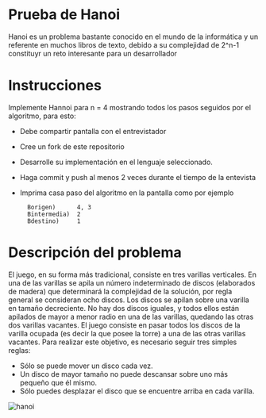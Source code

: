 # Prueba de Hanoi

Hanoi es un problema bastante conocido en el mundo de la informática y un referente en muchos libros de texto, debido a su complejidad de 2^n-1 constituyr un reto interesante para un desarrollador

# Instrucciones

Implemente Hannoi para n = 4 mostrando todos los pasos seguidos por el algoritmo, para esto:

* Debe compartir pantalla con el entrevistador
* Cree un fork de este repositorio
* Desarrolle su implementación en el lenguaje seleccionado.
* Haga commit y push al menos 2 veces durante el tiempo de la entevista
* Imprima casa paso del algoritmo en la pantalla como por ejemplo

        Borigen)      4, 3
        Bintermedia)  2
        Bdestino)     1



# Descripción del problema

El juego, en su forma más tradicional, consiste en tres varillas verticales. En una de las varillas se apila un número indeterminado de discos (elaborados de madera) que determinará la complejidad de la solución, por regla general se consideran ocho discos. Los discos se apilan sobre una varilla en tamaño decreciente. No hay dos discos iguales, y todos ellos están apilados de mayor a menor radio en una de las varillas, quedando las otras dos varillas vacantes. El juego consiste en pasar todos los discos de la varilla ocupada (es decir la que posee la torre) a una de las otras varillas vacantes. Para realizar este objetivo, es necesario seguir tres simples reglas:

* Sólo se puede mover un disco cada vez.
* Un disco de mayor tamaño no puede descansar sobre uno más pequeño que él mismo.
* Sólo puedes desplazar el disco que se encuentre arriba en cada varilla.

![hanoi](https://upload.wikimedia.org/wikipedia/commons/6/60/Tower_of_Hanoi_4.gif)
